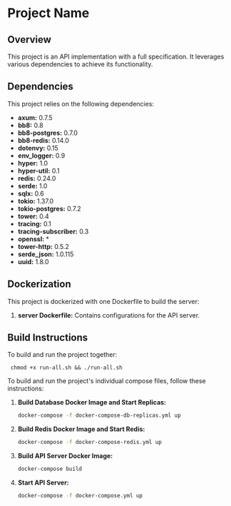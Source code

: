 # Project Name

## Overview

This project is an API implementation with a full specification. It leverages various dependencies to achieve its functionality.

## Dependencies

This project relies on the following dependencies:

- **axum:** 0.7.5
- **bb8:** 0.8
- **bb8-postgres:** 0.7.0
- **bb8-redis:** 0.14.0
- **dotenvy:** 0.15
- **env_logger:** 0.9
- **hyper:** 1.0
- **hyper-util:** 0.1
- **redis:** 0.24.0
- **serde:** 1.0
- **sqlx:** 0.6
- **tokio:** 1.37.0
- **tokio-postgres:** 0.7.2
- **tower:** 0.4
- **tracing:** 0.1
- **tracing-subscriber:** 0.3
- **openssl:** \*
- **tower-http:** 0.5.2
- **serde_json:** 1.0.115
- **uuid:** 1.8.0

## Dockerization

This project is dockerized with one Dockerfile to build the server:

1. **server Dockerfile:** Contains configurations for the API server.

## Build Instructions

To build and run the project together:

```
 chmod +x run-all.sh && ./run-all.sh
```

To build and run the project's individual compose files, follow these instructions:

1. **Build Database Docker Image and Start Replicas:**

   ```bash
   docker-compose -f docker-compose-db-replicas.yml up
   ```

2. **Build Redis Docker Image and Start Redis:**

   ```bash
   docker-compose -f docker-compose-redis.yml up
   ```

3. **Build API Server Docker Image:**

   ```bash
   docker-compose build
   ```

4. **Start API Server:**
   ```bash
   docker-compose -f docker-compose.yml up
   ```
